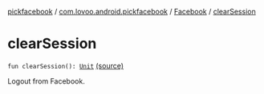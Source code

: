 [pickfacebook](../../index.md) / [com.lovoo.android.pickfacebook](../index.md) / [Facebook](index.md) / [clearSession](./clear-session.md)

# clearSession

`fun clearSession(): `[`Unit`](https://kotlinlang.org/api/latest/jvm/stdlib/kotlin/-unit/index.html) [(source)](https://github.com/lovoo/android-pickpic/blob/master/pickfacebook/src/main/kotlin/com/lovoo/android/pickfacebook/Facebook.kt#L153)

Logout from Facebook.

